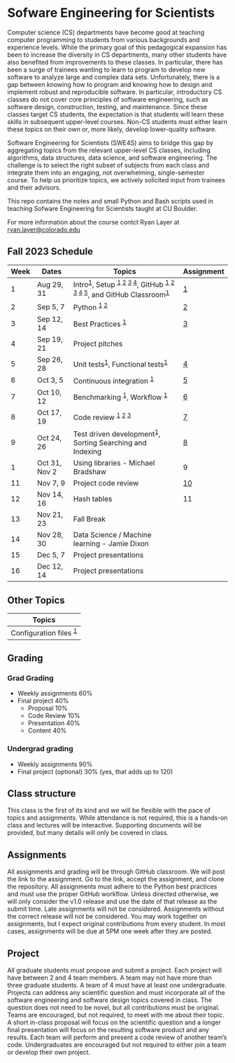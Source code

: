# Sofware Engineering for Scientists
Computer science (CS) departments have become good at teaching computer programming to students from various backgrounds and experience levels. While the primary goal of this pedagogical expansion has been to increase the diversity in CS departments, many other students have also benefited from improvements to these classes. In particular, there has been a surge of trainees wanting to learn to program to develop new software to analyze large and complex data sets. Unfortunately, there is a gap between knowing how to program and knowing how to design and implement robust and reproducible software. In particular, introductory CS classes do not cover core principles of software engineering, such as software design, construction, testing, and maintenance. Since these classes target CS students, the expectation is that students will learn these skills in subsequent upper-level courses. Non-CS students must either learn these topics on their own or, more likely, develop lower-quality software.

Software Engineering for Scientists (SWE4S) aims to bridge this gap by aggregating topics from the relevant upper-level CS classes, including algorithms, data structures, data science, and software engineering. The challenge is to select the right subset of subjects from each class and integrate them into an engaging, not overwhelming, single-semester course. To help us prioritize topics, we actively solicited input from trainees and their advisors.

This repo contains the notes and small Python and Bash scripts used in teaching Sofware Engineering for Scientists taught at CU Boulder.

For more information about the course contct Ryan Layer at ryan.layer@colorado.edu

## Fall 2023 Schedule
| Week | Dates | Topics | Assignment |
|------|-------|--------|------------|
| 1	| Aug 29, 31	| Intro<sup>[1](https://github.com/swe4s/lectures/blob/master/doc/Welcome%20to%20SWE4S.pdf)</sup>, Setup <sup>[1](https://github.com/swe4s/lectures/blob/master/doc/Command%20Line.pdf) [2](https://github.com/swe4s/lectures/blob/master/doc/Shell%20Scripts.pdf) [3](https://github.com/swe4s/lectures/blob/master/doc/Development%20Environment.pdf) [4](https://github.com/swe4s/lectures/blob/master/doc/Conda.pdf)</sup>, GitHub <sup>[1](https://github.com/swe4s/lectures/blob/master/doc/Git%20Workflow.pdf) [2](https://github.com/swe4s/lectures/blob/master/doc/Branching.pdf) [3](https://github.com/swe4s/lectures/blob/master/doc/Pull%20Request.pdf) [4](https://github.com/swe4s/lectures/blob/master/doc/Version%20Control%2C%20Git%2C%20and%20GitHub.pdf) [5](https://github.com/swe4s/lectures/blob/master/doc/Using%20SSH%20Keys%20with%20GitHub.pdf)</sup>, and GitHub Classroom<sup>[1](https://github.com/swe4s/lectures/blob/master/doc/GitHub%20Classroom.pdf)</sup>| [1](https://github.com/swe4s/lectures/blob/master/assignments/Assignment%201_%20GitHub%20Classroom.pdf) |
| 2	| Sep 5, 7	| Python <sup>[1](https://github.com/swe4s/lectures/tree/master/src/python_refresher) [2](https://github.com/swe4s/lectures/blob/master/doc/Python%20Refresher.pdf)</sup> | [2](https://github.com/swe4s/lectures/blob/master/assignments/Assignment%202_%20Python%20Refresher.pdf) |
| 3	| Sep 12, 14	| Best Practices <sup>[1](https://github.com/swe4s/lectures/blob/master/doc/Best%20Practices.pdf)</sup> | [3](https://github.com/swe4s/lectures/blob/master/assignments/Assignment%203_%20Best%20Practices.pdf) |
| 4	| Sep 19, 21	| Project pitches | |
| 5	| Sep 26, 28	| Unit tests<sup>[1](https://github.com/swe4s/lectures/blob/master/doc/Unit%20Testing.pdf)</sup>, Functional tests<sup>[1](https://github.com/swe4s/lectures/blob/master/doc/Functional%20Testing.pdf)</sup>| [4](https://github.com/swe4s/lectures/blob/master/assignments/Assignment%204_%20Testing.pdf)	|
| 6	| Oct 3, 5	| Continuous integration <sup>[1](https://github.com/swe4s/lectures/blob/master/doc/Continuous%20Integration%20with%20GitHub%20Actions.pdf)</sup> | [5](https://github.com/swe4s/lectures/blob/master/assignments/Assignment%205_%20Continuous%20Integration.pdf) |
| 7	| Oct 10, 12	| Benchmarking <sup>[1](https://github.com/swe4s/lectures/blob/master/doc/Profiling%20and%20Benchmarking.pdf)</sup>, Workflow <sup>[1](https://github.com/swe4s/lectures/blob/master/doc/Piplines%20and%20workflows.pdf)</sup> | [6](https://github.com/swe4s/lectures/blob/master/assignments/Assignment%206_%20Workflows.pdf) |
| 8	| Oct 17, 19	| Code review <sup>[1](https://github.com/swe4s/lectures/blob/master/doc/Code%20Review.pdf) [2](https://github.com/swe4s/lectures/blob/master/doc/Code%20Review%20Check%20List.docx) [3](https://github.com/swe4s/lectures/blob/master/doc/Code%20review%20request.pdf)</sup> | [7](https://github.com/swe4s/lectures/blob/master/assignments/Assignment%207_%20Code%20Review.pub.pdf) |
| 9	| Oct 24, 26	| Test driven development<sup>[1](https://github.com/swe4s/lectures/blob/master/doc/Test-Driven%20Development.pdf)</sup>, Sorting Searching and Indexing | [8](https://github.com/swe4s/lectures/blob/master/assignments/Assignment%208_%20Searching%20and%20Test%20Driven%20Development.pdf) |
| 1	| Oct 31, Nov 2	| Using libraries - Michael Bradshaw | 9 |
| 11	| Nov 7, 9	|  Project code review | [10](https://github.com/swe4s/lectures/blob/master/assignments/Assignment%2010_%20Project%20Code%20Review%20copy.pub.pdf) |
| 12	| Nov 14, 16	| Hash tables | 11 |
| 13	| Nov 21, 23	| Fall Break | |			
| 14	| Nov 28, 30	| Data Science / Machine learning - Jamie Dixon | |
| 15	| Dec 5, 7	| Project presentations | |
| 16	| Dec 12, 14	| Project presentations | |

## Other Topics
| Topics |
|--------|
| Configuration files <sup>[1](https://github.com/swe4s/lectures/blob/master/doc/Config%20Files.pdf)</sup> |

## Grading
### Grad Grading					
- Weekly assignments 60%		
- Final project 40%		
  - Proposal	10%
  - Code Review 10%
  - Presentation	40%
  - Content 40%

### Undergrad grading
- Weekly assignments		90%
- Final project (optional)	30% (yes, that adds up to 120)
  
## Class structure
This class is the first of its kind and we will be flexible with the pace of topics and assignments. While attendance is not required, this is a hands-on class and lectures will be interactive. Supporting documents will be provided, but many details will only be covered in class. 

## Assignments
All assignments and grading will be through GitHub classroom. We will post the link to the assignment. Go to the link, accept the assignment, and clone the repository. All assignments must adhere to the Python best practices and must use the proper GitHub workflow. Unless directed otherwise, we will only consider the v1.0 release and use the date of that release as the submit time. Late assignments will not be considered. Assignments without the correct release will not be considered. You may work together on assignments, but I expect original contributions from every student. In most cases, assignments will be due at 5PM one week after they are posted.

## Project
All graduate students must propose and submit a project. Each project will have between 2 and 4 team members. A team may not have more than three graduate students. A team of 4 must have at least one undergraduate. Projects can address any scientific question and must incorporate all of the software engineering and software design topics covered in class. The question does not need to be novel, but all contributions must be original. Teams are encouraged, but not required, to meet with me about their topic. A short in-class proposal will focus on the scientific question and a longer final presentation will focus on the resulting software product and any results. Each team will perform and present a code review of another team’s code. Undergraduates are encouraged but not required to either join a team or develop their own project.
